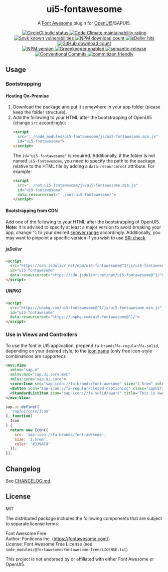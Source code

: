 <h1 align="center" style="border-bottom: none;">ui5-fontawesome</h1>
<p align="center">A <a href="https://fontawesome.com/">Font Awesome</a> plugin for <a href="https://openui5.org/">OpenUI5</a>/SAPUI5.</p>
<p align="center">
    <a href="https://circleci.com/gh/zypA13510/ui5-fontawesome">
        <img alt="CircleCI build status" src="https://img.shields.io/circleci/project/github/zypA13510/ui5-fontawesome/master.svg?logo=CircleCI&style=flat-square">
    </a>
    <a href="https://codeclimate.com/github/zypA13510/ui5-fontawesome/maintainability">
        <img alt="Code Climate maintainability rating" src="https://img.shields.io/codeclimate/maintainability/zypA13510/ui5-fontawesome.svg?logo=Code-Climate&style=flat-square">
    </a>
    <a href="https://snyk.io/test/npm/ui5-fontawesome">
        <img alt="Snyk known vulnerabilities" src="https://img.shields.io/snyk/vulnerabilities/npm/ui5-fontawesome.svg?logo=Snyk&style=flat-square">
    </a>
    <a href="https://www.npmjs.com/package/ui5-fontawesome">
        <img alt="NPM download count" src="https://img.shields.io/npm/dm/ui5-fontawesome.svg?logo=npm&style=flat-square">
    </a>
    <a href="https://www.jsdelivr.com/package/npm/ui5-fontawesome">
        <img alt="jsDelivr hits" src="https://img.shields.io/jsdelivr/npm/hm/ui5-fontawesome.svg?logo=jsdelivr&style=flat-square">
    </a>
    <a href="https://github.com/zypA13510/ui5-fontawesome/releases">
        <img alt="GitHub download count" src="https://img.shields.io/github/downloads/zypA13510/ui5-fontawesome/total.svg?logo=GitHub&style=flat-square">
    </a>
    <br>
    <a href="https://www.npmjs.com/package/ui5-fontawesome">
        <img alt="NPM version" src="https://img.shields.io/npm/v/ui5-fontawesome.svg?logo=npm&style=flat-square">
    </a>
    <a href="https://greenkeeper.io/">
        <img alt="Greenkeeper enabled" src="https://img.shields.io/badge/Greenkeeper-enabled-brightgreen.svg?logo=Greenkeeper&style=flat-square">
    </a>
    <a href="https://github.com/semantic-release/semantic-release">
        <img alt="semantic-release" src="https://img.shields.io/badge/%20%20%F0%9F%93%A6%F0%9F%9A%80-semantic--release-e10079.svg?style=flat-square">
    </a>
    <a href="https://conventionalcommits.org/">
        <img alt="Conventional Commits" src="https://img.shields.io/badge/Conventional%20Commits-1.0.0-yellow.svg?style=flat-square">
    </a>
    <a href="http://commitizen.github.io/cz-cli/">
        <img alt="commitizen friendly" src="https://img.shields.io/badge/commitizen-friendly-brightgreen.svg?style=flat-square">
    </a>
</p>


## Usage
### Bootstrapping
#### Hosting On-Premise
1. Download the package and put it somewhere in your app folder (please keep the folder structure).
2. Add the following to your HTML after the bootstrapping of OpenUI5 (change `src` accordingly):
    ```HTML
    <script
      src="../node_modules/ui5-fontawesome/js/ui5-fontawesome.min.js"
      id="ui5-fontawesome">
    </script>
    ```
    The `id="ui5-fontawesome"` is required. Additionally, if the folder is not named `ui5-fontawesome`, you need to specify the path to the package relative to the HTML file by adding a `data-resourceroot` attribute. For example:
    ```HTML
    <script
      src="../not-ui5-fontawesome/js/ui5-fontawesome.min.js"
      id="ui5-fontawesome"
      data-resourceroot="../not-ui5-fontawesome/">
    </script>
    ```
#### Bootstrapping from CDN
Add one of the following to your HTML after the bootstrapping of OpenUI5. **Note:** It is advised to specify at least a major version to avoid breaking your app, change `^1` to your desired [semver range](https://docs.npmjs.com/misc/semver#ranges) accordingly. Additionally, you may want to pinpoint a specific version if you wish to use [SRI check](https://developer.mozilla.org/en-US/docs/Web/Security/Subresource_Integrity).
##### jsDelivr
```HTML
<script
  src="https://cdn.jsdelivr.net/npm/ui5-fontawesome@^1/js/ui5-fontawesome.min.js"
  id="ui5-fontawesome"
  data-resourceroot="https://cdn.jsdelivr.net/npm/ui5-fontawesome@^1/">
</script>
```
##### UNPKG
```HTML
<script
  src="https://unpkg.com/ui5-fontawesome@^1/js/ui5-fontawesome.min.js"
  id="ui5-fontawesome"
  data-resourceroot="https://unpkg.com/ui5-fontawesome@^1/">
</script>
```
### Use in Views and Controllers
To use the font in UI5 application, prepend `fa-brands`/`fa-regular`/`fa-solid`, depending on your desired style, to the [icon name](https://fontawesome.com/icons) (only free icon-style combinations are supported):
```XML
<mvc:View
  xmlns="sap.m"
  xmlns:mvc="sap.ui.core.mvc"
  xmlns:core="sap.ui.core">
  <core:Icon src="sap-icon://fa-brands/font-awesome" size="2.5rem" color="#339AF0" class="sapUiTinyMargin"/>
  <Button icon="sap-icon://fa-regular/closed-captioning" class="sapUiTinyMargin"/>
  <StandardListItem icon="sap-icon://fa-solid/award" title="This is awesome."/>
</mvc:View>
```
```JavaScript
sap.ui.define([
  'sap/ui/core/Icon'
], function(
  Icon
) {
  return new Icon({
    src: 'sap-icon://fa-brands/font-awesome',
    size: '2.5rem',
    color: '#339AF0'
  });
});
```

## Changelog
See [CHANGELOG.md](CHANGELOG.md).

## License
MIT

The distributed package includes the following components that are subject to separate license terms:

Font Awesome Free  
Author: Fonticons Inc. (https://fontawesome.com/)  
License: Font Awesome Free License (see `node_modules/@fortawesome/fontawesome-free/LICENSE.txt`)

This project is not endorsed by or affiliated with either Font Awesome or OpenUI5.
